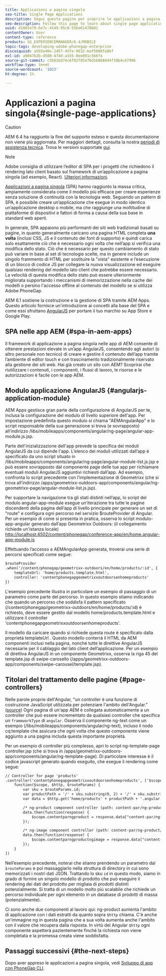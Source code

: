 ```yaml
---
title: Applicazioni a pagina singola
seo-title: Single Page Applications
description: Segui questa pagina per scoprire le applicazioni a pagina singola, ovvero puoi creare un'applicazione che funziona in modo identico per un'applicazione desktop o mobile.
seo-description: Follow this page to learn about single page applications, that is, you can create an application that performs identically to a desktop or mobile application.
uuid: d1865e79-6e7c-4149-95c0-556e61478b01
contentOwner: User
content-type: reference
products: SG_EXPERIENCEMANAGER/6.4/MOBILE
topic-tags: developing-adobe-phonegap-enterprise
discoiquuid: a5b5e40e-2457-45fe-9632-baf5008fe8bf
exl-id: a0847b2b-d508-474d-a155-8ee891c566fa
source-git-commit: c5b816d74c6f02f85476d16868844f39b4c47996
workflow-type: tm+mt
source-wordcount: '1023'
ht-degree: 1%

---
```


# Applicazioni a pagina singola{#single-page-applications}

>[!CAUTION]
>
>AEM 6.4 ha raggiunto la fine del supporto esteso e questa documentazione non viene più aggiornata. Per maggiori dettagli, consulta la nostra [periodi di assistenza tecnica](https://helpx.adobe.com/it/support/programs/eol-matrix.html). Trova le versioni supportate [qui](https://experienceleague.adobe.com/docs/).

>[!NOTE]
>
>Adobe consiglia di utilizzare l’editor di SPA per i progetti che richiedono il rendering lato client basato sul framework di un’applicazione a pagina singola (ad esempio, React). [Ulteriori informazioni](/help/sites-developing/spa-overview.md).

[Applicazioni a pagina singola](https://en.wikipedia.org/wiki/Single-page_application) (SPA) hanno raggiunto la massa critica, ampiamente considerata come il modello più efficace per creare esperienze senza soluzione di continuità con la tecnologia web. Seguendo un pattern di SPA, è possibile creare un’applicazione che esegue in modo identico un’applicazione desktop o mobile, ma che raggiunge una moltitudine di piattaforme di dispositivi e fattori di forma a causa della sua base in standard web aperti.

In generale, SPA appaiono più performanti dei siti web tradizionali basati su pagine, in quanto generalmente caricano una pagina HTML completa **una volta** (inclusi CSS, JS e il contenuto dei font di supporto) e quindi carica solo esattamente ciò che è necessario ogni volta che nell’app si verifica una modifica dello stato. Ciò che è necessario per questo cambiamento di stato può variare in base al set di tecnologie scelte, ma in genere include un singolo frammento di HTML per sostituire la &quot;vista&quot; esistente e l’esecuzione di un blocco di codice JS per collegare la nuova visualizzazione ed eseguire qualsiasi rendering del modello lato client che potrebbe essere necessario. La velocità di questa modifica dello stato può essere ulteriormente migliorata supportando i meccanismi di memorizzazione nella cache dei modelli o persino l&#39;accesso offline al contenuto del modello se si utilizza Adobe PhoneGap.

AEM 6.1 sostiene la costruzione e la gestione di SPA tramite AEM Apps. Questo articolo fornisce un&#39;introduzione ai concetti alla base del SPA e come essi sfruttano [AngularJS](https://angularjs.org/) per portare il tuo marchio su App Store e Google Play.

## SPA nelle app AEM {#spa-in-aem-apps}

Il framework di applicazione a pagina singola nelle app di AEM consente di ottenere prestazioni elevate in un’app AngularJS, consentendo agli autori (o altro personale non tecnico) di creare e gestire il contenuto dell’app tramite l’ambiente di editor touch e con trascinamento tradizionalmente riservato alla gestione dei siti web. Hai già creato un sito con AEM? Scoprirai che riutilizzare i contenuti, i componenti, i flussi di lavoro, le risorse e le autorizzazioni è facile con le app AEM.

## Modulo applicazione AngularJS {#angularjs-application-module}

AEM Apps gestisce gran parte della configurazione di AngularJS per te, inclusa la configurazione del modulo di livello superiore dell&#39;app. Per impostazione predefinita questo modulo si chiama &quot;AEMAngularApp&quot; e lo script responsabile della sua generazione si trova (e sovrapposto) all’indirizzo /libs/mobileapps/components/angular/ng-page/angular-app-module.js.jsp.

Parte dell&#39;inizializzazione dell&#39;app prevede la specifica dei moduli AngularJS da cui dipende l&#39;app. L’elenco dei moduli utilizzati dall’app è specificato da uno script situato in /libs/mobileapps/components/angular/ng-page/angular-module-list.js.jsp e può essere sovrapposto dal componente page delle tue app per richiamare eventuali moduli AngularJS aggiuntivi richiesti dall’app. Ad esempio, confronta lo script precedente con l’implementazione di Geometrixx (che si trova all’indirizzo /apps/geometrixx-outdoors-app/components/angular/ng-geometrixx-page/angular-module-list.js.jsp).

Per supportare la navigazione tra gli stati distinti nell’app, lo script del modulo angular-app-module esegue un’iterazione tra tutte le pagine discendenti della pagina dell’app di livello principale per generare un set di &quot;route&quot; e configura ogni percorso nel servizio $routeProvider di Angular. Per un esempio di come si presenta in pratica, osserva lo script modulo-app-angular generato dall’app Geometrixx Outdoors: (il collegamento richiede un&#39;istanza locale) [http://localhost:4502/content/phonegap/conference-app/en/home.angular-app-module.js](http://localhost:4502/content/phonegap/conference-app/en/home.angular-app-module.js)

Effettuando l’accesso a AEMAngularApp generata, troverai una serie di percorsi specificati come segue:

```xml
$routeProvider
.when('/content/phonegap/geometrixx-outdoors/en/home/products/:id', {
    templateUrl: 'home/products.template.html',
    controller: 'contentphonegapgeometrixxoutdoorsenhomeproducts'
})
```

L&#39;esempio precedente illustra in particolare un esempio di passaggio di un parametro come parte del percorso. In questo esempio stiamo indicando che quando un percorso che soddisfa il pattern specificato (/content/phonegap/geometrixx-outdoors/en/home/products/:id) è richiesto, deve essere gestito dal modello home/products.template.html e utilizzare il controller &#39;contentphonegapgeometrixxoutdoorsenhomeproducts&#39;.

Il modello da caricare quando si richiede questa route è specificato dalla proprietà templateUrl . Questo modello conterrà il HTML da AEM componenti inclusi nella pagina, nonché tutte le direttive AngularJS necessarie per il cablaggio del lato client dell’applicazione. Per un esempio di direttiva AngularJS in un componente Geometrixx, osserva la riga 45 del template.jsp di swipe-carosello (/apps/geometrixx-outdoors-app/components/swipe-carousel/template.jsp).

## Titolari del trattamento delle pagine {#page-controllers}

Nelle parole proprie dell&#39;Angular, &quot;un controller è una funzione di costruzione JavaScript utilizzata per potenziare l&#39;ambito dell&#39;Angular.&quot; ([source](https://docs.angularjs.org/guide/controller)) Ogni pagina di un&#39;app AEM è collegata automaticamente a un controller che può essere incrementato da qualsiasi controller che specifica un `frameworkType` di `angular`. Osserva il componente ng-text come un esempio (/libs/mobileapps/components/angular/ng-text), incluso il nodo cq:template che assicura che ogni volta che questo componente viene aggiunto a una pagina includa questa importante proprietà.

Per un esempio di controller più complesso, apri lo script ng-template-page controller.jsp (che si trova in /apps/geometrixx-outdoors-app/components/angular/ng-template-page). Di particolare interesse è il codice javascript generato quando eseguito, che esegue il rendering come segue:

```xml
// Controller for page 'products'
.controller('contentphonegapgeometrixxoutdoorsenhomeproducts', ['$scope', '$http', '$routeParams',
    function($scope, $http, $routeParams) {
        var sku = $routeParams.id;
        var productPath = '/' + sku.substring(0, 2) + '/' + sku.substring(0, 4) + '/' + sku;
        var data = $http.get('home/products' + productPath + '.angular.json' + cacheKiller);

        /* ng-product component controller (path: content-par/ng-product) */
        data.then(function(response) {
            $scope.contentparngproduct = response.data["content-par/ng-product"].items;
        });

        /* ng-image component controller (path: content-par/ng-product/ng-image) */
        data.then(function(response) {
            $scope.contentparngproductngimage = response.data["content-par/ng-product/ng-image"].items;
        });
    }
])
```

Nell’esempio precedente, noterai che stiamo prendendo un parametro dal `$routeParams` e poi massaggiarlo nella struttura di directory in cui sono memorizzati i nostri dati JSON. Trattando lo sku `id` in questo modo, siamo in grado di fornire un singolo modello di prodotto che può eseguire il rendering dei dati del prodotto per migliaia di prodotti distinti potenzialmente. Si tratta di un modello molto più scalabile che richiede un percorso individuale per ogni elemento in un database di prodotti di massa (potenzialmente).

Ci sono anche due componenti al lavoro qui: ng-product aumenta l&#39;ambito di applicazione con i dati estratti da quanto sopra `$http` chiama. C&#39;è anche un&#39;immagine ng in questa pagina che a sua volta aumenta anche l&#39;ambito con il valore che recupera dalla risposta. In virtù del Angular `$http` ogni componente aspetterà pazientemente finché la richiesta non viene completata e la promessa creata viene soddisfatta.

## Passaggi successivi {#the-next-steps}

Dopo aver appreso le applicazioni a pagina singola, vedi [Sviluppo di app con PhoneGap CLI](/help/mobile/phonegap-apps-pg-cli.md).
